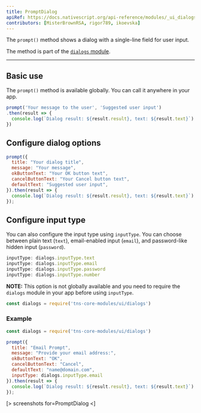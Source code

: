 ```yaml
---
title: PromptDialog
apiRef: https://docs.nativescript.org/api-reference/modules/_ui_dialogs_#prompt
contributors: [MisterBrownRSA, rigor789, ikoevska]
---
```


The `prompt()` method shows a dialog with a single-line field for user input.

The method is part of the [`dialogs` module](https://docs.nativescript.org/api-reference/modules/_ui_dialogs_).

---

## Basic use

The `prompt()` method is available globally. You can call it anywhere in your app.

```JavaScript
prompt('Your message to the user', 'Suggested user input')
.then(result => {
  console.log(`Dialog result: ${result.result}, text: ${result.text}`)
})
```

## Configure dialog options

```JavaScript
prompt({
  title: "Your dialog title",
  message: "Your message",
  okButtonText: "Your OK button text",
  cancelButtonText: "Your Cancel button text",
  defaultText: "Suggested user input",
}).then(result => {
  console.log(`Dialog result: ${result.result}, text: ${result.text}`)
});
```

## Configure input type

You can also configure the input type using `inputType`. You can choose between plain text (`text`), email-enabled input (`email`), and password-like hidden input (`password`).

```JavaScript
inputType: dialogs.inputType.text
inputType: dialogs.inputType.email
inputType: dialogs.inputType.password
inputType: dialogs.inputType.number
```

**NOTE:** This option is not globally available and you need to require the `dialogs` module in your app before using `inputType`.

```JavaScript
const dialogs = require('tns-core-modules/ui/dialogs')
```

### Example

```JavaScript
const dialogs = require('tns-core-modules/ui/dialogs')

prompt({
  title: "Email Prompt",
  message: "Provide your email address:",
  okButtonText: "OK",
  cancelButtonText: "Cancel",
  defaultText: "name@domain.com",
  inputType: dialogs.inputType.email
}).then(result => {
  console.log(`Dialog result: ${result.result}, text: ${result.text}`)
});
```

[> screenshots for=PromptDialog <]
